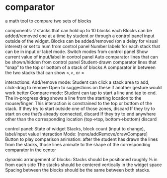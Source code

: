 # comparator
a math tool to compare two sets of blocks

components:
2 stacks that can hold up to 10 blocks each
Blocks can be added/removed one at a time by student or through a control panel input outside of the widget.
Blocks can be added/removed (on a delay for visual interest) or set to num from control panel
Number labels for each stack that can be in input or label mode. 
Switch modes from control panel
Show current value of input/label in control panel
Auto comparator lines that can be shown/hidden from control panel
Student-drawn comparator lines that “snap” to the top or bottom of a stack of blocks
A comparator in between the two stacks that can show <,>, or =

interactions:
Add/remove mode:
Student can click a stack area to add, click-drag to remove
Open to suggestions on these if another gesture would work better
Compare mode:
Student can tap to start a line and tap to end. The in-progress drag shows a line from the starting location to the mouse/finger. This interaction is constrained to the top or bottom of the stack. If they try to start outside one of those zones, discard
If they try to start on one that’s already connected, discard
If they try to end anywhere other than the corresponding location (top->top, bottom->bottom) discard

control panel:
State of widget
Stacks, block count (input to change), label/input value
Interaction Mode: [none/addRemove/drawCompare]
Button to play comparison animation: after the student has drawn the lines from the stacks, those lines animate to the shape of the corresponding comparator in the center

dynamic arrangement of blocks:
Stacks should be positioned roughly ⅓ in from each side
The stacks should be centered vertically in the widget space
Spacing between the blocks should be the same between both stacks.
